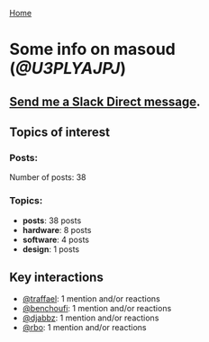 [Home](https://kelu124.github.io/echommunity/)

# Some info on __masoud__ (_@U3PLYAJPJ_)


## [Send me a Slack Direct message](https://echopen.slack.com/messages/@masoud/).

## Topics of interest

### Posts: 

Number of posts: 38

### Topics:

* __posts__: 38 posts
* __hardware__: 8 posts
* __software__: 4 posts
* __design__: 1 posts

## Key interactions 

* [@traffael](./U3RKUJHHS.md): 1 mention and/or reactions
* [@benchoufi](./U0B47KC3S.md): 1 mention and/or reactions
* [@djabbz](./U2PFHNN3C.md): 1 mention and/or reactions
* [@rbo](./U38HVMZ6K.md): 1 mention and/or reactions
